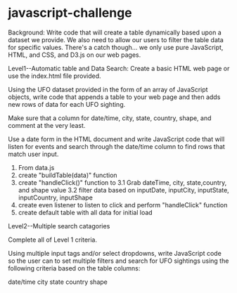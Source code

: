 # javascript-challenge

Background:
Write code that will create a table dynamically based upon a dataset we provide. We also need to allow our users to filter the table data for specific values. There's a catch though... we only use pure JavaScript, HTML, and CSS, and D3.js on our web pages.

Level1--Automatic table and Data Search:
Create a basic HTML web page or use the index.html file provided.

Using the UFO dataset provided in the form of an array of JavaScript objects, write code that appends a table to your web page and then adds new rows of data for each UFO sighting.

Make sure that a column for date/time, city, state, country, shape, and comment at the very least.

Use a date form in the HTML document and write JavaScript code that will listen for events and search through the date/time column to find rows that match user input. 
1) From data.js
2) create "buildTable(data)" function
3) create "handleClick()" function to 
	3.1 Grab dateTime, city, state,country, and shape value
	3.2 filter data based on inputDate, inputCity, inputState, inputCountry, inputShape
4) create even listener to listen to click and perform "handleClick" function
5) create default table with all data for initial load


Level2--Multiple search catagories

Complete all of Level 1 criteria.

Using multiple input tags and/or select dropdowns, write JavaScript code so the user can to set multiple filters and search for UFO sightings using the following criteria based on the table columns:

date/time
city
state
country
shape
